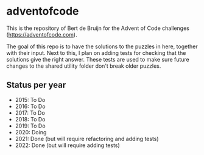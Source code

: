 # adventofcode

This is the repository of Bert de Bruijn for the Advent of Code challenges (https://adventofcode.com).

The goal of this repo is to have the solutions to the puzzles in here, together with their input. 
Next to this, I plan on adding tests for checking that the solutions give the right answer. These
tests are used to make sure future changes to the shared utility folder don't break older puzzles.

## Status per year
- 2015: To Do
- 2016: To Do
- 2017: To Do
- 2018: To Do
- 2019: To Do
- 2020: Doing
- 2021: Done (but will require refactoring and adding tests)
- 2022: Done (but will require adding tests)
